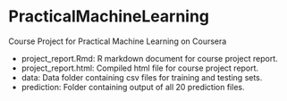 PracticalMachineLearning
=============================

Course Project for Practical Machine Learning on Coursera

* project_report.Rmd: R markdown document for course project report.        
* project_report.html: Compiled html file for course project report.   
* data: Data folder containing csv files for training and testing sets.        
* prediction: Folder containing output of all 20 prediction files.            
